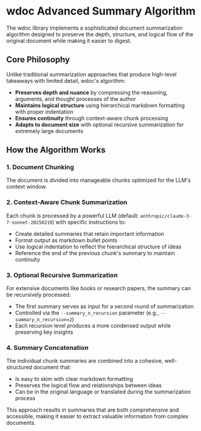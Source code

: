 # wdoc Advanced Summary Algorithm

The wdoc library implements a sophisticated document summarization algorithm designed to preserve the depth, structure, and logical flow of the original document while making it easier to digest.

## Core Philosophy

Unlike traditional summarization approaches that produce high-level takeaways with limited detail, wdoc's algorithm:

- **Preserves depth and nuance** by compressing the reasoning, arguments, and thought processes of the author
- **Maintains logical structure** using hierarchical markdown formatting with proper indentation
- **Ensures continuity** through context-aware chunk processing
- **Adapts to document size** with optional recursive summarization for extremely large documents

## How the Algorithm Works

### 1. Document Chunking
The document is divided into manageable chunks optimized for the LLM's context window.

### 2. Context-Aware Chunk Summarization
Each chunk is processed by a powerful LLM (default: `anthropic/claude-3-7-sonnet-20250219`) with specific instructions to:
- Create detailed summaries that retain important information
- Format output as markdown bullet points
- Use logical indentation to reflect the hierarchical structure of ideas
- Reference the end of the previous chunk's summary to maintain continuity

### 3. Optional Recursive Summarization
For extensive documents like books or research papers, the summary can be recursively processed:
- The first summary serves as input for a second round of summarization
- Controlled via the `--summary_n_recursion` parameter (e.g., `--summary_n_recursion=2`)
- Each recursion level produces a more condensed output while preserving key insights

### 4. Summary Concatenation
The individual chunk summaries are combined into a cohesive, well-structured document that:
- Is easy to skim with clear markdown formatting
- Preserves the logical flow and relationships between ideas
- Can be in the original language or translated during the summarization process

This approach results in summaries that are both comprehensive and accessible, making it easier to extract valuable information from complex documents.
